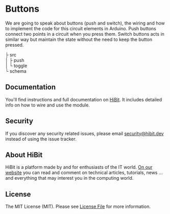 # Buttons
We are going to speak about buttons (push and switch), the wiring and how to implement the code for this circuit elements in Arduino. Push buttons connect two points in a circuit when you press them. Switch buttons acts in similar way but maintain the state without the need to keep the button pressed.  

├ src  
│  ├ push  
│  └ toggle  
└ schema  

## Documentation
You'll find instructions and full documentation on [HiBit](https://www.hibit.dev/posts/24/using-push-and-switch-buttons-with-arduino). It includes detailed info on how to wire and use the module.

## Security
If you discover any security related issues, please email security@hibit.dev instead of using the issue tracker.

## About HiBit
HiBit is a platform made by and for enthusiasts of the IT world. [On our website](https://www.hibit.dev) you can read and comment on technical articles, tutorials, news ... and everything that may interest you in the computing world.

## License
The MIT License (MIT). Please see [License File](LICENSE.md) for more information.
